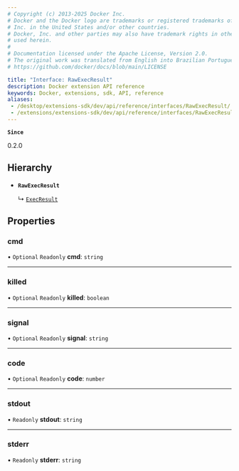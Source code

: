 ```yaml
---
# Copyright (c) 2013-2025 Docker Inc.
# Docker and the Docker logo are trademarks or registered trademarks of Docker,
# Inc. in the United States and/or other countries.
# Docker, Inc. and other parties may also have trademark rights in other terms
# used herein.
#
# Documentation licensed under the Apache License, Version 2.0.
# The original work was translated from English into Brazilian Portuguese.
# https://github.com/docker/docs/blob/main/LICENSE

title: "Interface: RawExecResult"
description: Docker extension API reference
keywords: Docker, extensions, sdk, API, reference
aliases:
 - /desktop/extensions-sdk/dev/api/reference/interfaces/RawExecResult/
 - /extensions/extensions-sdk/dev/api/reference/interfaces/RawExecResult/
---
```

**`Since`**

0.2.0

## Hierarchy

- **`RawExecResult`**

  ↳ [`ExecResult`](ExecResult.md)

## Properties

### cmd

• `Optional` `Readonly` **cmd**: `string`

___

### killed

• `Optional` `Readonly` **killed**: `boolean`

___

### signal

• `Optional` `Readonly` **signal**: `string`

___

### code

• `Optional` `Readonly` **code**: `number`

___

### stdout

• `Readonly` **stdout**: `string`

___

### stderr

• `Readonly` **stderr**: `string`
